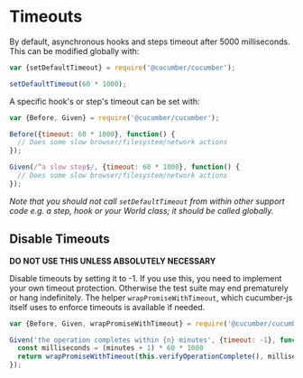 # Timeouts

By default, asynchronous hooks and steps timeout after 5000 milliseconds.
This can be modified globally with:

```javascript
var {setDefaultTimeout} = require('@cucumber/cucumber');

setDefaultTimeout(60 * 1000);
```

A specific hook's or step's timeout can be set with:

```javascript
var {Before, Given} = require('@cucumber/cucumber');

Before({timeout: 60 * 1000}, function() {
  // Does some slow browser/filesystem/network actions
});

Given(/^a slow step$/, {timeout: 60 * 1000}, function() {
  // Does some slow browser/filesystem/network actions
});
```

*Note that you should not call `setDefaultTimeout` from within other support code e.g. a step, hook or your World class; it should be called globally.*

## Disable Timeouts

**DO NOT USE THIS UNLESS ABSOLUTELY NECESSARY**

Disable timeouts by setting it to -1.
If you use this, you need to implement your own timeout protection.
Otherwise the test suite may end prematurely or hang indefinitely.
The helper `wrapPromiseWithTimeout`, which cucumber-js itself uses to enforce timeouts is available if needed.

```javascript
var {Before, Given, wrapPromiseWithTimeout} = require('@cucumber/cucumber');

Given('the operation completes within {n} minutes', {timeout: -1}, function(minutes) {
  const milliseconds = (minutes + 1) * 60 * 1000
  return wrapPromiseWithTimeout(this.verifyOperationComplete(), milliseconds);
});
```
